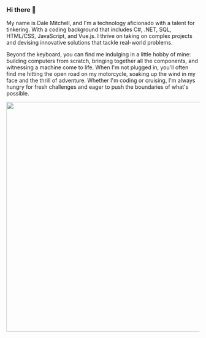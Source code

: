 ### Hi there 👋
My name is Dale Mitchell, and I'm a technology aficionado with a talent for tinkering. With a coding background that includes C#, .NET, SQL, HTML/CSS, JavaScript, and Vue.js. I thrive on taking on complex projects and devising innovative solutions that tackle real-world problems. 

Beyond the keyboard, you can find me indulging in a little hobby of mine: building computers from scratch, bringing together all the components, and witnessing a machine come to life. When I'm not plugged in, you'll often find me hitting the open road on my motorcycle, soaking up the wind in my face and the thrill of adventure. Whether I'm coding or cruising, I'm always hungry for fresh challenges and eager to push the boundaries of what's possible.

<p align="center"><a><img src="https://user-images.githubusercontent.com/99216995/234339789-3fa70c80-17c8-4449-83b0-3ad898510cf5.jpeg" width="600"/></a>
